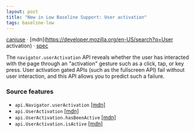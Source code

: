 ```yaml
---
layout: post
title: "New in Low Baseline Support: User activation"
tags: baseline-low
---
```


[caniuse](https://caniuse.com/?search=user-activation) · [mdn](https://developer.mozilla.org/en-US/search?q=User activation) · [spec](https://html.spec.whatwg.org/multipage/interaction.html#the-useractivation-interface)

The `navigator.userActivation` API reveals whether the user has interacted with the page through an "activation" gesture such as a click, tap, or key press. User activation gated APIs (such as the fullscreen API) fail without user interaction, and this API allows you to predict such a failure.

### Source features

- ``api.Navigator.userActivation`` [[mdn]](https://developer.mozilla.org/en-US/search?q=api.Navigator.userActivation)
- ``api.UserActivation`` [[mdn]](https://developer.mozilla.org/en-US/search?q=api.UserActivation)
- ``api.UserActivation.hasBeenActive`` [[mdn]](https://developer.mozilla.org/en-US/search?q=api.UserActivation.hasBeenActive)
- ``api.UserActivation.isActive`` [[mdn]](https://developer.mozilla.org/en-US/search?q=api.UserActivation.isActive)
